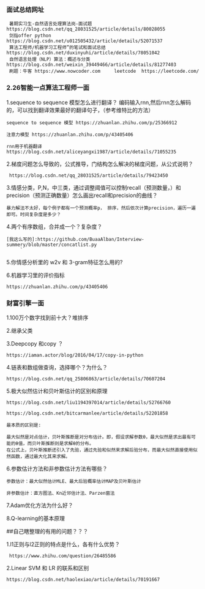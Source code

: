 ### 面试总结网址

     暑期实习生-自然语言处理算法岗-面试题 https://blog.csdn.net/qq_28031525/article/details/80028055
     剑指offer python  https://blog.csdn.net/u012505432/article/details/52071537
     算法工程师/机器学习工程师”的笔试和面试总结 https://blog.csdn.net/duxinyuhi/article/details/78051042
     自然语言处理（NLP）算法：概述与分类 https://blog.csdn.net/weixin_39449466/article/details/81277403
     刷题：牛客 https://www.nowcoder.com     leetcode  https://leetcode.com/ 
     

### 2.26智能一点算法工程师一面
 1.sequence to sequence 模型怎么进行翻译？
    编码输入rnn,然后rnn怎么解码的，可以找到翻译效果最好的翻译句子，（参考维特比的方法）
    
    sequence to sequence 模型 https://zhuanlan.zhihu.com/p/25366912
   
    注意力模型 https://zhuanlan.zhihu.com/p/43405406   
    
    rnn用于机器翻译 https://blog.csdn.net/aliceyangxi1987/article/details/71055235
    
 2.梯度问题怎么导致的，公式推导，门结构怎么解决的梯度问题，从公式说明？
 
     https://blog.csdn.net/qq_28031525/article/details/79423450
  
 3.情感分类，P,N，中三类，通过调整阈值可以控制recall（预测数量，）和 precision（预测正确数量）怎么画出recall和precision的曲线？
  
    暴力解法不太好，每个例子都有一个预测概率p， 排序，然后依次计算precision，遍历一遍即可。时间复杂度是多少？
    
 4.两个有序数组，合并成一个？复杂度？
 
    [我这么写的]:https://github.com/BuaaAlban/Interview-summery/blob/master/concatlist.py
         `
 5.你情感分析里的 w2v 和 3-gram特征怎么用的?
 
 6.机器学习里的评价指标 
 
    https://zhuanlan.zhihu.com/p/43405406
    
    
### 财富引擎一面

1.100万个数字找到前十大？堆排序

2.继承父类

3.Deepcopy 和copy ？

    https://iaman.actor/blog/2016/04/17/copy-in-python

4.链表和数组做查询，选择哪个？为什么？

    https://blog.csdn.net/qq_25806863/article/details/70607204

5.极大似然估计和贝叶斯估计的区别和原理

    https://blog.csdn.net/liu1194397014/article/details/52766760

    https://blog.csdn.net/bitcarmanlee/article/details/52201858

    最本质的区别是:

    最大似然是对点估计，贝叶斯推断是对分布估计。即，假设求解参数θ，最大似然是求出最有可能的θ值，而贝叶斯推断则是求解θ的分布。
    在公式上，贝叶斯推断还引入了先验，通过先验和似然来求解后验分布，而最大似然直接使用似然函数，通过最大化其来求解。

6.参数估计方法和非参数估计方法有哪些？

    参数估计：最大似然估计MLE、最大后验概率估计MAP及贝叶斯估计

    非参数估计：直方图法、Kn近邻估计法、Parzen窗法

7.Adam优化方法为什么好？

8.Q-learning的基本原理
  
##自己瞎整理的有用的问题？？？

1.l1正则与l2正则的特点是什么，各有什么优势？

     https://www.zhihu.com/question/26485586

2.Linear SVM 和 LR 的联系和区别

    https://blog.csdn.net/haolexiao/article/details/70191667
